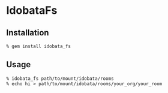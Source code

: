 IdobataFs
=========

Installation
------------

    % gem install idobata_fs

Usage
-----

    % idobata_fs path/to/mount/idobata/rooms
    % echo hi > path/to/mount/idobata/rooms/your_org/your_room

